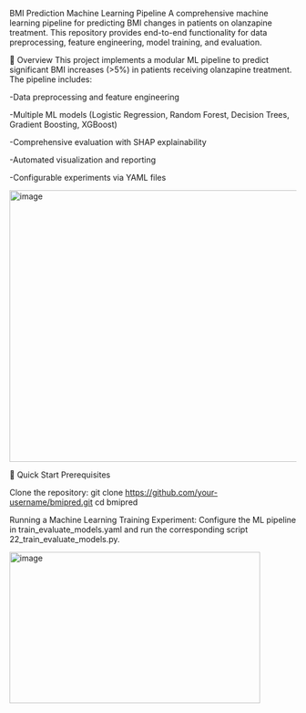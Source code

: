 BMI Prediction Machine Learning Pipeline
A comprehensive machine learning pipeline for predicting BMI changes in patients on olanzapine treatment. This repository provides end-to-end functionality for data preprocessing, feature engineering, model training, and evaluation.

🎯 Overview
This project implements a modular ML pipeline to predict significant BMI increases (>5%) in patients receiving olanzapine treatment. The pipeline includes:

-Data preprocessing and feature engineering

-Multiple ML models (Logistic Regression, Random Forest, Decision Trees, Gradient Boosting, XGBoost)

-Comprehensive evaluation with SHAP explainability

-Automated visualization and reporting

-Configurable experiments via YAML files


<img width="737" height="476" alt="image" src="https://github.com/user-attachments/assets/ac27c440-23cc-4568-b8ac-b74946af454b" />

🚀 Quick Start
Prerequisites

Clone the repository:
git clone https://github.com/your-username/bmipred.git
cd bmipred

Running a Machine Learning Training Experiment:
Configure the ML pipeline in train_evaluate_models.yaml and run the corresponding script 22_train_evaluate_models.py.

<img width="440" height="265" alt="image" src="https://github.com/user-attachments/assets/56162ce6-fff0-4902-a118-eb7be89a7e61" />


